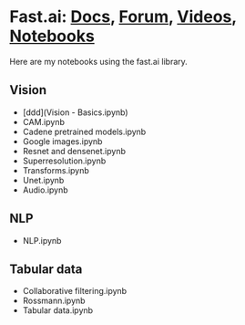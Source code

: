 # Fast.ai: [Docs](http://docs.fast.ai/), [Forum](http://forums.fast.ai/), [Videos](https://course.fast.ai/videos), [Notebooks](https://github.com/fastai/course-v3/tree/master/nbs/dl1)
Here are my notebooks using the fast.ai library.

## Vision
- [ddd](Vision - Basics.ipynb)
- CAM.ipynb
- Cadene pretrained models.ipynb
- Google images.ipynb
- Resnet and densenet.ipynb
- Superresolution.ipynb
- Transforms.ipynb
- Unet.ipynb
- Audio.ipynb

## NLP
- NLP.ipynb

## Tabular data
- Collaborative filtering.ipynb
- Rossmann.ipynb
- Tabular data.ipynb

